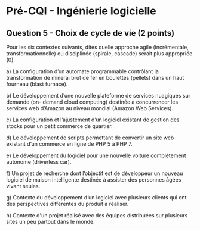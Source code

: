 # Pré-CQI - Ingénierie logicielle

## Question 5 - Choix de cycle de vie (2 points)

Pour les six contextes suivants, dites quelle approche agile (incrémentale, transformationnelle) ou disciplinée (spirale, cascade) serait plus appropriée. (0)

a) La configuration d’un automate programmable contrôlant la transformation de minerai brut de
fer en boulettes (pellets) dans un haut fourneau (blast furnace).

b) Le développement d’une nouvelle plateforme de services nuagiques sur demande (on- demand
cloud computing) destinée à concurrencer les services web d’Amazon au niveau mondial (Amazon Web Services).

c) La configuration et l’ajustement d’un logiciel existant de gestion des stocks pour un petit commerce de quartier.

d) Le développement de scripts permettant de convertir un site web existant d’un commerce en ligne
de PHP 5 à PHP 7.

e) Le développement du logiciel pour une nouvelle voiture complètement autonome (driverless car).

f) Un projet de recherche dont l’objectif est de développeur un nouveau logiciel de maison intelligente destinée à assister des personnes âgées vivant seules.

g) Contexte du développement d’un logiciel avec plusieurs clients qui ont des perspectives 
différentes du produit à réaliser.

h) Contexte d'un projet réalisé avec des équipes distribuées sur plusieurs sites un peu 
partout dans le monde.